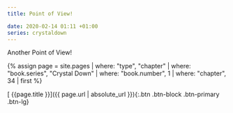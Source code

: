 ```yaml
---
title: Point of View!

date: 2020-02-14 01:11 +01:00
series: crystaldown
---
```

Another Point of View!

{% assign page = site.pages
  | where: "type", "chapter"
  | where: "book.series", "Crystal Down"
  | where: "book.number", 1
  | where: "chapter", 34
  | first %}

[ {{page.title }}]({{ page.url | absolute_url }}){:.btn .btn-block .btn-primary .btn-lg}
<!--more-->
